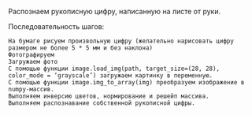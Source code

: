 Распознаем рукописную цифру, написанную на листе от руки.

Последовательность шагов:

    На бумаге рисуем произвольную цифру (желательно нарисовать цифру размером не более 5 * 5 мм и без наклона)
    Фотографируем
    Загружаем фото
    С помощью функции image.load_img(path, target_size=(28, 28), color_mode = ‘grayscale’) загружаем картинку в переменную.
    С помощью функции image.img_to_array(img) преобразуем изображение в numpy-массив.
    Выполняем инверсию цветов, нормирование и решейп массива.
    Выполняем распознавание собственной рукописной цифры.


